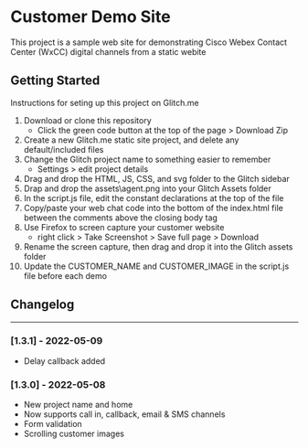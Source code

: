 # Customer Demo Site

This project is a sample web site for demonstrating Cisco Webex Contact Center (WxCC) digital channels from a static webite

## Getting Started

Instructions for seting up this project on Glitch.me

1. Download or clone this repository
   - Click the green code button at the top of the page > Download Zip
2. Create a new Glitch.me static site project, and delete any default/included files
3. Change the Glitch project name to something easier to remember
   - Settings > edit project details
4. Drag and drop the HTML, JS, CSS, and svg folder to the Glitch sidebar
5. Drap and drop the assets\agent.png into your Glitch Assets folder
6. In the script.js file, edit the constant declarations at the top of the file
7. Copy/paste your web chat code into the bottom of the index.html file between the comments above the closing body tag
8. Use Firefox to screen capture your customer website
   - right click > Take Screenshot > Save full page > Download
9. Rename the screen capture, then drag and drop it into the Glitch assets folder
10. Update the CUSTOMER_NAME and CUSTOMER_IMAGE in the script.js file before each demo

## Changelog

---

### [1.3.1] - 2022-05-09

- Delay callback added

### [1.3.0] - 2022-05-08

- New project name and home
- Now supports call in, callback, email & SMS channels
- Form validation
- Scrolling customer images
